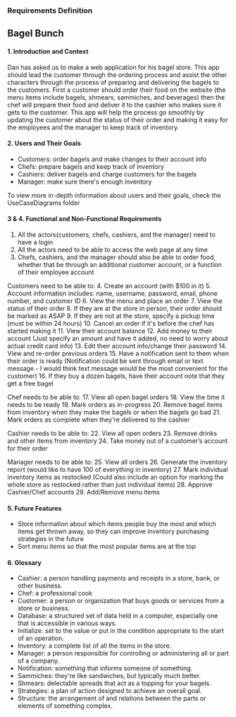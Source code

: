 ### Requirements Definition
## Bagel Bunch
#### 1. Introduction and Context
Dan has asked us to make a web application for his bagel store.
This app should lead the customer through the ordering process 
and assist the other characters through the process of preparing 
and delivering the bagels to the customers. 
First a customer should order their food on the website 
(the menu items include bagels, shmears, sammiches, and beverages)
then the chef will prepare their food and deliver it to
the cashier who makes sure it gets to the customer.
This app will help the process go smoothly by updating the 
customer about the status of their order and making it
easy for the employees and the manager to keep track of inventory.

#### 2. Users and Their Goals
- Customers: order bagels and make changes to their account info
- Chefs: prepare bagels and keep track of inventory
- Cashiers: deliver bagels and charge customers for the bagels
- Manager: make sure there's enough inventory

To view more in-depth information about users and their goals, 
check the UseCaseDiagrams folder

#### 3 & 4. Functional and Non-Functional Requirements
1. All the actors(customers, chefs, cashiers, and the manager) need to have a login
2. All the actors need to be able to access the web page at any time
3. Chefs, cashiers, and the manager should also be able to order food, 
whether that be through an additional customer account, or a function of their employee account

Customers need to be able to:
4. Create an account (with $100 in it)
5. Account information includes: name, username, password, email, phone number, and customer ID
6. View the menu and place an order
7. View the status of their order
8. If they are at the store in person, their order should be marked as ASAP
9. If they are not at the store, specify a pickup time (must be within 24 hours)
10. Cancel an order if it's before the chef has started making it
11. View their account balance
12. Add money to their account (Just specify an amount and have it added, no need to worry about actual credit card info)
13. Edit their account info/change their password
14. View and re-order previous orders
15. Have a notification sent to them when their order is ready
(Notification could be sent through email or text message - 
I would think text message would be the most convenient for the customer)
16. If they buy a dozen bagels, have their account note that they get a free bagel

Chef needs to be able to:
17. View all open bagel orders
18. View the time it needs to be ready
19. Mark orders as in-progress
20. Remove bagel items from inventory when they make the bagels or when the bagels go bad
21. Mark orders as complete when they're delivered to the cashier

Cashier needs to be able to:
22. View all open orders
23. Remove drinks and other items from inventory
24. Take money out of a customer’s account for their order

Manager needs to be able to:
25. View all orders
26. Generate the inventory report 
(would like to have 100 of everything in inventory)
27. Mark individual inventory items as restocked 
(Could also include an option for marking the whole store as restocked rather than just individual items)
28. Approve Cashier/Chef accounts
29. Add/Remove menu items

#### 5. Future Features
- Store information about which items people buy the most and which items get thrown away, 
so they can improve inventory purchasing strategies in the future
- Sort menu items so that the most popular items are at the top

#### 6. Glossary
- Cashier: a person handling payments and receipts in a store, bank, or other business.
- Chef: a professional cook
- Customer: a person or organization that buys goods or services from a store or business.
- Database: a structured set of data held in a computer, especially one that is accessible in various ways.
- Initialize: set to the value or put in the condition appropriate to the start of an operation.
- Inventory: a complete list of all the items in the store.
- Manager: a person responsible for controlling or administering all or part of a company.
- Notification: something that informs someone of something.
- Sammiches: they're like sandwiches, but typically much better.
- Shmears: delectable spreads that act as a topping for your bagels.
- Strategies: a plan of action designed to achieve an overall goal.
- Structure: the arrangement of and relations between the parts or elements of something complex.

